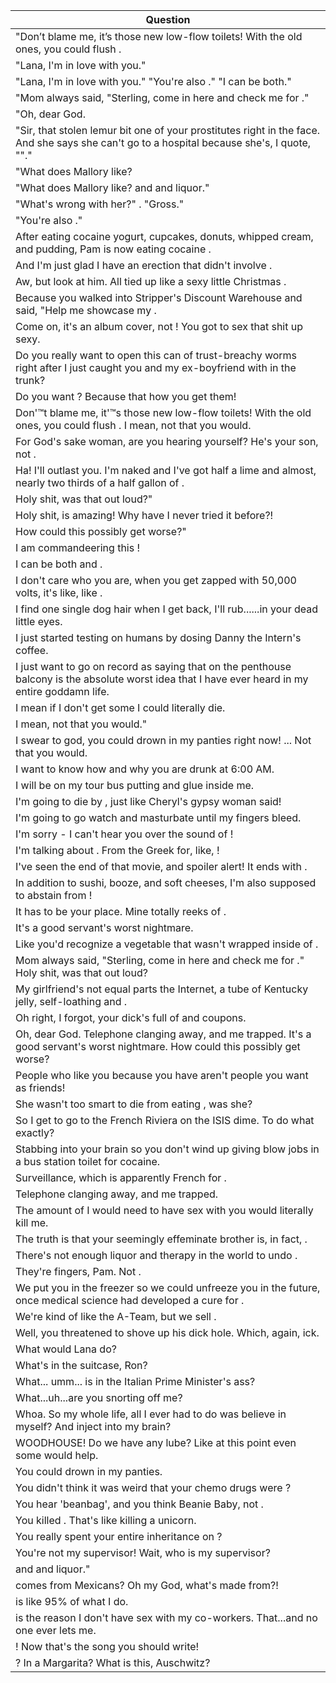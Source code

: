 Question |
--- |
"Don&rsquo;t blame me, it&rsquo;s those new low-flow toilets! With the old ones, you could flush <BLANK>. |
"Lana, I'm in love with you." |
"Lana, I'm in love with you." "You're also <BLANK>." "I can be both." |
"Mom always said, "Sterling, come in here and check me for <BLANK>." |
"Oh, dear God. |
"Sir, that stolen lemur bit one of your prostitutes right in the face. And she says she can't go to a hospital because she's, I quote, "<BLANK>"." |
"What does Mallory like? |
"What does Mallory like? <BLANK> and <BLANK> and liquor." |
"What's wrong with her?" <BLANK>. "Gross." |
"You're also <BLANK>." |
After eating cocaine yogurt, cupcakes, donuts, whipped cream, and pudding, Pam is now eating cocaine <BLANK>. |
And I'm just glad I have an erection that didn't involve <BLANK>. |
Aw, but look at him. All tied up like a sexy little Christmas <BLANK>. |
Because you walked into Stripper's Discount Warehouse and said, "Help me showcase my <BLANK>. |
Come on, it's an album cover, not <BLANK>! You got to sex that shit up sexy. |
Do you really want to open this can of trust-breachy worms right after I just caught you and my ex-boyfriend with <BLANK> in the trunk? |
Do you want <BLANK>? Because that how you get them! |
Don'&trade;t blame me, it'&trade;s those new low-flow toilets! With the old ones, you could flush <BLANK>. I mean, not that you would. |
For God's sake woman, are you hearing yourself? He's your son, not <BLANK>. |
Ha! I'll outlast you. I'm naked and I've got half a lime and almost, nearly two thirds of a half gallon of <BLANK>. |
Holy shit, was that out loud?" |
Holy shit, <BLANK> is amazing! Why have I never tried it before?! |
How could this possibly get worse?" |
I am commandeering this <BLANK>! |
I can be both <BLANK> and <BLANK>. |
I don't care who you are, when you get zapped with 50,000 volts, it's like, like <BLANK>. |
I find one single dog hair when I get back, I'll rub...<BLANK>...in your dead little eyes. |
I just started testing <BLANK> on humans by dosing Danny the Intern's coffee. |
I just want to go on record as saying that <BLANK> on the penthouse balcony is the absolute worst idea that I have ever heard in my entire goddamn life. |
I mean if I don't get some <BLANK> I could literally die. |
I mean, not that you would." |
I swear to god, you could drown <BLANK> in my panties right now! ... Not that you would. |
I want to know how and why you are drunk at 6:00 AM. <BLANK> |
I will be on my tour bus putting <BLANK> and glue inside me. |
I'm going to die by <BLANK>, just like Cheryl's gypsy woman said! |
I'm going to go watch <BLANK> and masturbate until my fingers bleed. |
I'm sorry - I can't hear you over the sound of <BLANK>! |
I'm talking about <BLANK>. From the Greek for, like, <BLANK>! |
I've seen the end of that movie, and spoiler alert! It ends with <BLANK>. |
In addition to sushi, booze, and soft cheeses, I'm also supposed to abstain from <BLANK>! |
It has to be your place. Mine totally reeks of <BLANK>. |
It's a good servant's worst nightmare. |
Like you'd recognize a vegetable that wasn't wrapped inside of <BLANK>. |
Mom always said, "Sterling, come in here and check me for <BLANK>." Holy shit, was that out loud? |
My girlfriend's not equal parts the Internet, a tube of Kentucky jelly, self-loathing and <BLANK>. |
Oh right, I forgot, your dick's full of <BLANK> and <BLANK> coupons. |
Oh, dear God. Telephone clanging away, and me trapped. It's a good servant's worst nightmare. How could this possibly get worse? <BLANK> |
People who like you because you have <BLANK> aren't people you want as friends! |
She wasn't too smart to die from eating <BLANK>, was she? |
So I get to go to the French Riviera on the ISIS dime. To do what exactly? <BLANK> |
Stabbing <BLANK> into your brain so you don't wind up giving blow jobs in a bus station toilet for cocaine. |
Surveillance, which is apparently French for <BLANK>. |
Telephone clanging away, and me trapped. |
The amount of <BLANK> I would need to have sex with you would literally kill me. |
The truth is that your seemingly effeminate brother is, in fact, <BLANK>. |
There's not enough liquor and therapy in the world to undo <BLANK>. |
They're fingers, Pam. Not <BLANK>. |
We put you in the freezer so we could unfreeze you in the future, once medical science had developed a cure for <BLANK>. |
We're kind of like the A-Team, but we sell <BLANK>. |
Well, you threatened to shove <BLANK> up his dick hole. Which, again, ick. |
What would Lana do? <BLANK> |
What's in the suitcase, Ron? <BLANK> |
What... umm... is in the Italian Prime Minister's ass? <BLANK> |
What...uh...are you snorting off me? <BLANK> |
Whoa. So my whole life, all I ever had to do was believe in myself? And inject <BLANK> into my brain? |
WOODHOUSE! Do we have any lube? Like at this point even some <BLANK> would help. |
You could drown <BLANK> in my panties. |
You didn't think it was weird that your chemo drugs were <BLANK>? |
You hear 'beanbag', and you think Beanie Baby, not <BLANK>. |
You killed <BLANK>. That's like killing a unicorn. |
You really spent your entire inheritance on <BLANK>? |
You're not my supervisor! Wait, who is my supervisor? <BLANK> |
<BLANK> and <BLANK> and liquor." |
<BLANK> comes from Mexicans? Oh my God, what's <BLANK> made from?! |
<BLANK> is like 95% of what I do. |
<BLANK> is the reason I don't have sex with my co-workers. That...and no one ever lets me. |
<BLANK>! Now that's the song you should write! |
<BLANK>? In a Margarita? What is this, Auschwitz? |
